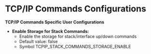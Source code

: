 # TCP/IP Commands  Configurations

**TCP/IP Commands Specific User Configurations**


- **Enable Storage for Stack Commands:**
    - Enable the storage for stack/interface up/down commands
    - Default value: false
    - Symbol TCPIP_STACK_COMMANDS_STORAGE_ENABLE


